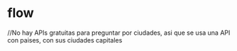 # flow

//No hay APIs gratuitas para preguntar por ciudades, asi que se usa una API con paises, con sus ciudades capitales
